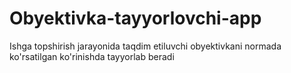 # Obyektivka-tayyorlovchi-app
Ishga topshirish jarayonida taqdim etiluvchi obyektivkani normada ko'rsatilgan ko'rinishda tayyorlab beradi

